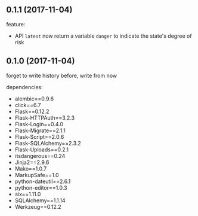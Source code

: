 ## 0.1.1 (2017-11-04)

feature:

- API `latest` now return a variable `danger` to indicate the state's degree of risk

## 0.1.0 (2017-11-04)

forget to write history before, write from now

dependencies:

- alembic==0.9.6
- click==6.7
- Flask==0.12.2
- Flask-HTTPAuth==3.2.3
- Flask-Login==0.4.0
- Flask-Migrate==2.1.1
- Flask-Script==2.0.6
- Flask-SQLAlchemy==2.3.2
- Flask-Uploads==0.2.1
- itsdangerous==0.24
- Jinja2==2.9.6
- Mako==1.0.7
- MarkupSafe==1.0
- python-dateutil==2.6.1
- python-editor==1.0.3
- six==1.11.0
- SQLAlchemy==1.1.14
- Werkzeug==0.12.2
